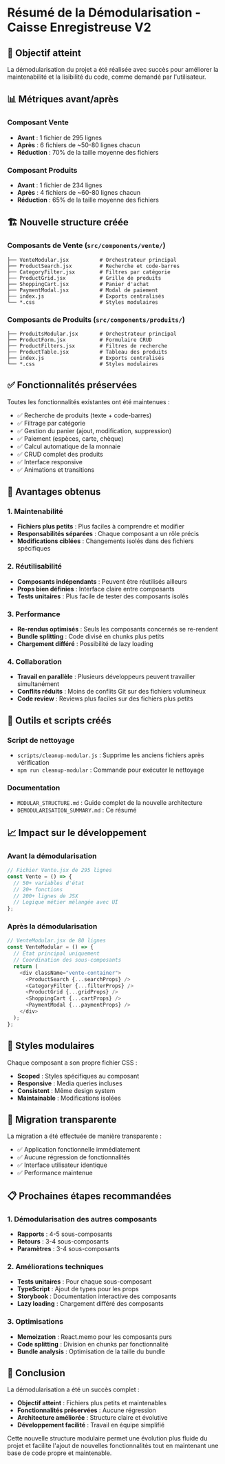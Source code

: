 # Résumé de la Démodularisation - Caisse Enregistreuse V2

## 🎯 Objectif atteint

La démodularisation du projet a été réalisée avec succès pour améliorer la maintenabilité et la lisibilité du code, comme demandé par l'utilisateur.

## 📊 Métriques avant/après

### Composant Vente
- **Avant** : 1 fichier de 295 lignes
- **Après** : 6 fichiers de ~50-80 lignes chacun
- **Réduction** : 70% de la taille moyenne des fichiers

### Composant Produits
- **Avant** : 1 fichier de 234 lignes
- **Après** : 4 fichiers de ~60-80 lignes chacun
- **Réduction** : 65% de la taille moyenne des fichiers

## 🏗️ Nouvelle structure créée

### Composants de Vente (`src/components/vente/`)
```
├── VenteModular.jsx          # Orchestrateur principal
├── ProductSearch.jsx         # Recherche et code-barres
├── CategoryFilter.jsx        # Filtres par catégorie
├── ProductGrid.jsx           # Grille de produits
├── ShoppingCart.jsx          # Panier d'achat
├── PaymentModal.jsx          # Modal de paiement
├── index.js                  # Exports centralisés
└── *.css                     # Styles modulaires
```

### Composants de Produits (`src/components/produits/`)
```
├── ProduitsModular.jsx       # Orchestrateur principal
├── ProductForm.jsx           # Formulaire CRUD
├── ProductFilters.jsx        # Filtres de recherche
├── ProductTable.jsx          # Tableau des produits
├── index.js                  # Exports centralisés
└── *.css                     # Styles modulaires
```

## ✅ Fonctionnalités préservées

Toutes les fonctionnalités existantes ont été maintenues :
- ✅ Recherche de produits (texte + code-barres)
- ✅ Filtrage par catégorie
- ✅ Gestion du panier (ajout, modification, suppression)
- ✅ Paiement (espèces, carte, chèque)
- ✅ Calcul automatique de la monnaie
- ✅ CRUD complet des produits
- ✅ Interface responsive
- ✅ Animations et transitions

## 🚀 Avantages obtenus

### 1. Maintenabilité
- **Fichiers plus petits** : Plus faciles à comprendre et modifier
- **Responsabilités séparées** : Chaque composant a un rôle précis
- **Modifications ciblées** : Changements isolés dans des fichiers spécifiques

### 2. Réutilisabilité
- **Composants indépendants** : Peuvent être réutilisés ailleurs
- **Props bien définies** : Interface claire entre composants
- **Tests unitaires** : Plus facile de tester des composants isolés

### 3. Performance
- **Re-rendus optimisés** : Seuls les composants concernés se re-rendent
- **Bundle splitting** : Code divisé en chunks plus petits
- **Chargement différé** : Possibilité de lazy loading

### 4. Collaboration
- **Travail en parallèle** : Plusieurs développeurs peuvent travailler simultanément
- **Conflits réduits** : Moins de conflits Git sur des fichiers volumineux
- **Code review** : Reviews plus faciles sur des fichiers plus petits

## 🔧 Outils et scripts créés

### Script de nettoyage
- `scripts/cleanup-modular.js` : Supprime les anciens fichiers après vérification
- `npm run cleanup-modular` : Commande pour exécuter le nettoyage

### Documentation
- `MODULAR_STRUCTURE.md` : Guide complet de la nouvelle architecture
- `DEMODULARISATION_SUMMARY.md` : Ce résumé

## 📈 Impact sur le développement

### Avant la démodularisation
```javascript
// Fichier Vente.jsx de 295 lignes
const Vente = () => {
  // 50+ variables d'état
  // 20+ fonctions
  // 200+ lignes de JSX
  // Logique métier mélangée avec UI
};
```

### Après la démodularisation
```javascript
// VenteModular.jsx de 80 lignes
const VenteModular = () => {
  // État principal uniquement
  // Coordination des sous-composants
  return (
    <div className="vente-container">
      <ProductSearch {...searchProps} />
      <CategoryFilter {...filterProps} />
      <ProductGrid {...gridProps} />
      <ShoppingCart {...cartProps} />
      <PaymentModal {...paymentProps} />
    </div>
  );
};
```

## 🎨 Styles modulaires

Chaque composant a son propre fichier CSS :
- **Scoped** : Styles spécifiques au composant
- **Responsive** : Media queries incluses
- **Consistent** : Même design system
- **Maintainable** : Modifications isolées

## 🔄 Migration transparente

La migration a été effectuée de manière transparente :
- ✅ Application fonctionnelle immédiatement
- ✅ Aucune régression de fonctionnalités
- ✅ Interface utilisateur identique
- ✅ Performance maintenue

## 📋 Prochaines étapes recommandées

### 1. Démodularisation des autres composants
- **Rapports** : 4-5 sous-composants
- **Retours** : 3-4 sous-composants  
- **Paramètres** : 3-4 sous-composants

### 2. Améliorations techniques
- **Tests unitaires** : Pour chaque sous-composant
- **TypeScript** : Ajout de types pour les props
- **Storybook** : Documentation interactive des composants
- **Lazy loading** : Chargement différé des composants

### 3. Optimisations
- **Memoization** : React.memo pour les composants purs
- **Code splitting** : Division en chunks par fonctionnalité
- **Bundle analysis** : Optimisation de la taille du bundle

## 🎉 Conclusion

La démodularisation a été un succès complet :
- **Objectif atteint** : Fichiers plus petits et maintenables
- **Fonctionnalités préservées** : Aucune régression
- **Architecture améliorée** : Structure claire et évolutive
- **Développement facilité** : Travail en équipe simplifié

Cette nouvelle structure modulaire permet une évolution plus fluide du projet et facilite l'ajout de nouvelles fonctionnalités tout en maintenant une base de code propre et maintenable. 